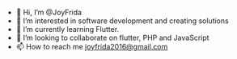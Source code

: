 - 👋 Hi, I’m @JoyFrida
- 👀 I’m interested in software development and creating solutions
- 🌱 I’m currently learning Flutter.
- 💞️ I’m looking to collaborate on flutter, PHP and JavaScript
- 📫 How to reach me joyfrida2016@gmail.com

<!---
JoyFrida/JoyFrida is a ✨ special ✨ repository because its `README.md` (this file) appears on your GitHub profile.
You can click the Preview link to take a look at your changes.
--->
